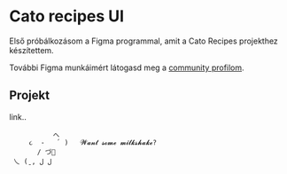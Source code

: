 # Cato recipes UI

Első próbálkozásom a Figma programmal, amit a Cato Recipes projekthez készítettem.

További Figma munkáimért látogasd meg a [community profilom](https://www.figma.com/@timeaszabo1217).

## Projekt
link..

```plaintext                   
           へ
     ૮  -   ՛ )   𝓦𝓪𝓷𝓽 𝓼𝓸𝓶𝓮 𝓶𝓲𝓵𝓴𝓼𝓱𝓪𝓴𝓮?
       / づ🥛  
 乀 (ˍ, ل ل ⠀⠀⠀⠀⠀⠀⠀⠀⠀⠀⠀⠀⠀⠀⠀⠀⠀⠀⠀⠀⠀⠀
```

